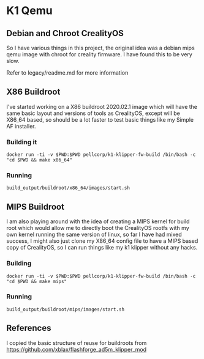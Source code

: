 # K1 Qemu

## Debian and Chroot CrealityOS

So I have various things in this project, the original idea was a debian mips qemu image with
chroot for creality firmware.   I have found this to be very slow.

Refer to legacy/readme.md for more information

## X86 Buildroot

I've started working on a X86 buildroot 2020.02.1 image which will have the same basic layout and versions of tools as CrealityOS,
except will be X86_64 based, so should be a lot faster to test basic things like my Simple AF installer.

### Building it

```
docker run -ti -v $PWD:$PWD pellcorp/k1-klipper-fw-build /bin/bash -c "cd $PWD && make x86_64"
```

### Running

```
build_output/buildroot/x86_64/images/start.sh
```

## MIPS Buildroot

I am also playing around with the idea of creating a MIPS kernel for build root which would allow me to directly boot the CrealityOS rootfs
with my own kernel running the same version of linux, so far I have had mixed success, I might also just clone my X86_64 config file
to have a MIPS based copy of CrealityOS, so I can run things like my k1 klipper without any hacks.

### Building

```
docker run -ti -v $PWD:$PWD pellcorp/k1-klipper-fw-build /bin/bash -c "cd $PWD && make mips"
```

### Running

```
build_output/buildroot/mips/images/start.sh
```

## References

I copied the basic structure of reuse for buildroots from https://github.com/xblax/flashforge_ad5m_klipper_mod

